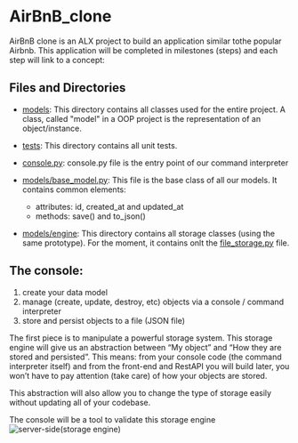 # AirBnB_clone

AirBnB clone is an ALX project to build an application similar tothe popular Airbnb. This application will be completed in milestones (steps) and each step will link to a concept:

## Files and Directories
- [models](https://www.github.com/Theo-flux/AirBnB_clone/models):
This directory contains all classes used for the entire project. A class, called "model" in a OOP project is the representation of an object/instance.

- [tests](https://www.github.com/Theo-flux/AirBnB_clone/tests):
This directory contains all unit tests.

- [console.py](https://www.github.com/Theo-flux/AirBnB_clone/console.py):
console.py file is the entry point of our command interpreter

- [models/base_model.py](https://www.github.com/Theo-flux/AirBnB/models/base_model.py):
This file is the base class of all our models. It contains common elements:
	- attributes: id, created_at and updated_at
	- methods: save() and to_json()

- [models/engine](https://www.github.com/Theo-flux/AirBnB/models/engine):
This directory contains all storage classes (using the same prototype). For the moment, it contains onlt the [file_storage.py](https://www.github.com/Theo-flux/AirBnB/models/engine/file_storage.py) file.

## The console:
1. create your data model
2. manage (create, update, destroy, etc) objects via a console / command interpreter
3. store and persist objects to a file (JSON file)

The first piece is to manipulate a powerful storage system. This storage engine will give us an abstraction between “My object” and “How they are stored and persisted”. This means: from your console code (the command interpreter itself) and from the front-end and RestAPI you will build later, you won’t have to pay attention (take care) of how your objects are stored.

This abstraction will also allow you to change the type of storage easily without updating all of your codebase.

The console will be a tool to validate this storage engine
![server-side(storage engine)](https://s3.amazonaws.com/alx-intranet.hbtn.io/uploads/medias/2018/6/815046647d23428a14ca.png?X-Amz-Algorithm=AWS4-HMAC-SHA256&X-Amz-Credential=AKIARDDGGGOUSBVO6H7D%2F20220829%2Fus-east-1%2Fs3%2Faws4_request&X-Amz-Date=20220829T092318Z&X-Amz-Expires=86400&X-Amz-SignedHeaders=host&X-Amz-Signature=182421f71096234692d25220295322a9763d9aec7ae33c055d9f5cb24bbf920a)
